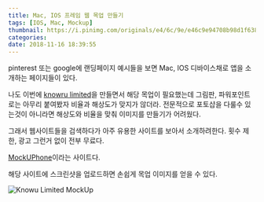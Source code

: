 ```yaml
---
title: Mac, IOS 프레임 웹 목업 만들기
tags: [IOS, Mac, Mockup]
thumbnail: https://i.pinimg.com/originals/e4/6c/9e/e46c9e94708b98d1f638cb388d706ef5.png
categories:
date: 2018-11-16 18:39:55
---
```


pinterest 또는 google에 랜딩페이지 예시들을 보면 Mac, IOS 디바이스채로 앱을 소개하는 페이지들이 있다.

<!-- more -->

나도 이번에 [knowru limited](https://www.knowrulimited.com)을 만들면서 해당 목업이 필요했는데 그림판, 파워포인트로는 아무리 붙여봤자 비율과 해상도가 맞지가 않더라.
전문적으로 포토샵을 다룰수 있는것이 아니라면 해상도와 비율을 맞춰 이미지를 만들기가 어려웠다.

그래서 웹사이트들을 검색하다가 아주 유용한 사이트를 보아서 소개하려한다.
횟수 제한, 광고 그런거 없이 전부 무료다.

[MockUPhone](https://mockuphone.com/?fbclid=IwAR3nVDAr5Tjimo5-4Sp7yBv9mQFVApwPjFjXML9jEMPo6Ot09UbYjoXsU-s#ios)이라는 사이트다.

해당 사이트에 스크린샷을 업로드하면 손쉽게 목업 이미지를 얻을 수 있다.

![Knowu Limited MockUp](https://www.knowrulimited.com/assets/images/knowru-dashboard.png)
<!--stackedit_data:
eyJoaXN0b3J5IjpbLTEyMDU0NjQ5MTRdfQ==
-->